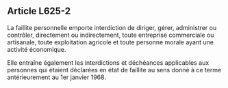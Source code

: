 Article L625-2
----
La faillite personnelle emporte interdiction de diriger, gérer, administrer ou
contrôler, directement ou indirectement, toute entreprise commerciale ou
artisanale, toute exploitation agricole et toute personne morale ayant une
activité économique.

Elle entraîne également les interdictions et déchéances applicables aux
personnes qui étaient déclarées en état de faillite au sens donné à ce terme
antérieurement au 1er janvier 1968.
